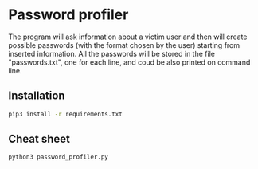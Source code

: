 # Password profiler
The program will ask information about a victim user and then will create possible passwords (with the format chosen by the user) starting from inserted information.
All the passwords will be stored in the file "passwords.txt", one for each line, and coud be also printed on command line.

## Installation
```bash
pip3 install -r requirements.txt
```

## Cheat sheet
```bash
python3 password_profiler.py
```